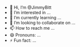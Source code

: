 - 👋 Hi, I’m @JimmyBitt
- 👀 I’m interested in ...
- 🌱 I’m currently learning ...
- 💞️ I’m looking to collaborate on ...
- 📫 How to reach me ...
- 😄 Pronouns: ...
- ⚡ Fun fact: ...

<!---
JimmyBitt/JimmyBitt is a ✨ special ✨ repository because its `README.md` (this file) appears on your GitHub profile.
You can click the Preview link to take a look at your changes.
--->
